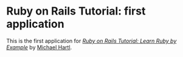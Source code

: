 # Ruby on Rails Tutorial: first application

This is the first application for
[*Ruby on Rails Tutorial: Learn Ruby by Example*](http://railstutorial.org/) by [Michael Hartl](http://michaelhartl.com/).